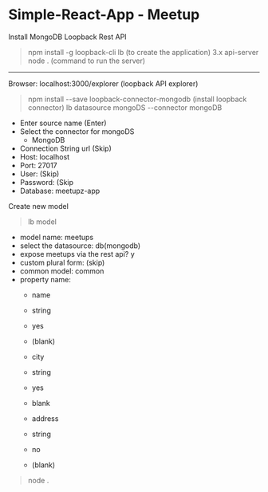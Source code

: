 # Simple-React-App - Meetup

Install MongoDB Loopback Rest API

> npm install -g loopback-cli
> lb (to create the application)
> 3.x
> api-server
> node . (command to run the server)

-----------------
Browser: localhost:3000/explorer (loopback API explorer)

> npm install --save loopback-connector-mongodb (install loopback connector)
> lb datasource mongoDS --connector mongoDB

- Enter source name (Enter)
- Select  the connector for mongoDS 
    - MongoDB
- Connection String url (Skip)
- Host: localhost
- Port: 27017
- User: (Skip)
- Password: (Skip
- Database: meetupz-app

Create new model
> lb model

- model name: meetups
- select the datasource: db(mongodb)
- expose meetups via the rest api? y
- custom plural form: (skip)
- common model: common
- property name:
    - name
    - string
    - yes
    - (blank)

    - city
    - string
    - yes
    - blank

    - address
    - string
    - no
    - (blank)


> node .